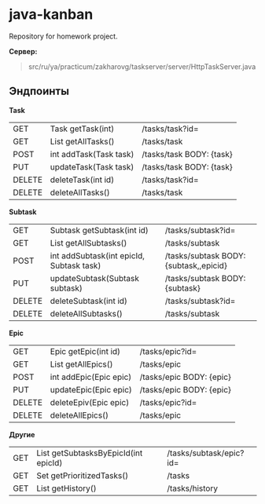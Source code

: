 # java-kanban

Repository for homework project.

**Сервер:**
> src/ru/ya/practicum/zakharovg/taskserver/server/HttpTaskServer.java

## Эндпоинты

**Task**

|        |                          |                                     |
|:-------|:-------------------------|:------------------------------------|
| GET    | Task getTask(int)        | /tasks/task?id=                     | 
| GET    | List<Task> getAllTasks() | /tasks/task                         |
| POST   | int addTask(Task task)   | /tasks/task BODY: {task}            |
| PUT    | updateTask(Task task)    | /tasks/task BODY: {task}            |
| DELETE | deleteTask(int id)       | /tasks/task?id=                     |
| DELETE | deleteAllTasks()         | /tasks/task                         |

**Subtask**

|        |                                          |                                        |
|:-------|:-----------------------------------------|:---------------------------------------|
| GET    | Subtask getSubtask(int id)               | /tasks/subtask?id=                     |
| GET    | List<Subtask> getAllSubtasks()           | /tasks/subtask                         |
| POST   | int addSubtask(int epicId, Subtask task) | /tasks/subtask BODY: {subtask,,epicid} |
| PUT    | updateSubtask(Subtask subtask)           | /tasks/subtask BODY: {subtask}         |
| DELETE | deleteSubtask(int id)                    | /tasks/subtask?id=                     |
| DELETE | deleteAllSubtasks()                      | /tasks/subtask                         |

**Epic**

|        |                          |                          |
|:-------|:-------------------------|:-------------------------|
| GET    | Epic getEpic(int id)     | /tasks/epic?id=          |
| GET    | List<Epic> getAllEpics() | /tasks/epic              |
| POST   | int addEpic(Epic epic)   | /tasks/epic BODY: {epic} |
| PUT    | updateEpic(Epic epic)    | /tasks/epic BODY: {epic} |
| DELETE | deleteEpiv(Epic epic)    | /tasks/epic?id=          |
| DELETE | deleteAllEpics()         | /tasks/epic              |

**Другие**

|     |                                               |                         |
|:----|:----------------------------------------------|:------------------------|
| GET | List<Subtask> getSubtasksByEpicId(int epicId) | /tasks/subtask/epic?id= |
| GET | Set<BaseTask> getPrioritizedTasks()           | /tasks                  |
| GET | List<BaseTask> getHistory()                   | /tasks/history          |
